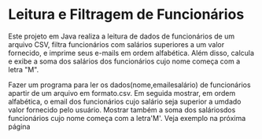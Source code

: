 # Leitura e Filtragem de Funcionários

Este projeto em Java realiza a leitura de dados de funcionários de um arquivo CSV, filtra funcionários com salários superiores a um valor fornecido, e imprime seus e-mails em ordem alfabética. Além disso, calcula e exibe a soma dos salários dos funcionários cujo nome começa com a letra "M".

Fazer um programa para ler os dados(nome,emailesalário)
 de funcionários apartir de um arquivo em formato.csv.
 Em seguida mostrar, em ordem alfabética, o email dos
 funcionários cujo salário seja superior a umdado valor
 fornecido pelo usuário.
 Mostrar também a soma dos saláriosdos funcionários cujo
 nome começa com a letra'M'.
 Veja exemplo na próxima página
